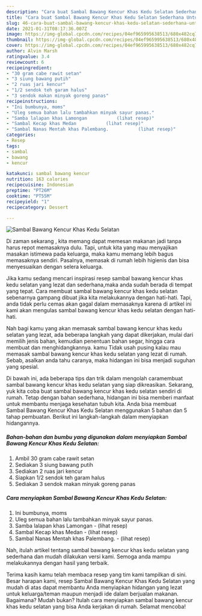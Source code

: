 ```yaml
---
description: "Cara buat Sambal Bawang Kencur Khas Kedu Selatan Sederhana Untuk Jualan"
title: "Cara buat Sambal Bawang Kencur Khas Kedu Selatan Sederhana Untuk Jualan"
slug: 46-cara-buat-sambal-bawang-kencur-khas-kedu-selatan-sederhana-untuk-jualan
date: 2021-01-31T08:17:36.007Z
image: https://img-global.cpcdn.com/recipes/04ef965995638513/680x482cq70/sambal-bawang-kencur-khas-kedu-selatan-foto-resep-utama.jpg
thumbnail: https://img-global.cpcdn.com/recipes/04ef965995638513/680x482cq70/sambal-bawang-kencur-khas-kedu-selatan-foto-resep-utama.jpg
cover: https://img-global.cpcdn.com/recipes/04ef965995638513/680x482cq70/sambal-bawang-kencur-khas-kedu-selatan-foto-resep-utama.jpg
author: Alvin Marsh
ratingvalue: 3.4
reviewcount: 6
recipeingredient:
- "30 gram cabe rawit setan"
- "3 siung bawang putih"
- "2 ruas jari kencur"
- "1/2 sendok teh garam halus"
- "3 sendok makan minyak goreng panas"
recipeinstructions:
- "Ini bumbunya, moms"
- "Uleg semua bahan lalu tambahkan minyak sayur panas."
- "Samba lalapan khas Lamongan           (lihat resep)"
- "Sambal Kecap khas Medan           (lihat resep)"
- "Sambal Nanas Mentah khas Palembang.           (lihat resep)"
categories:
- Resep
tags:
- sambal
- bawang
- kencur

katakunci: sambal bawang kencur 
nutrition: 163 calories
recipecuisine: Indonesian
preptime: "PT26M"
cooktime: "PT55M"
recipeyield: "1"
recipecategory: Dessert

---
```



![Sambal Bawang Kencur Khas Kedu Selatan](https://img-global.cpcdn.com/recipes/04ef965995638513/680x482cq70/sambal-bawang-kencur-khas-kedu-selatan-foto-resep-utama.jpg)

Di zaman  sekarang , kita memang dapat memesan makanan jadi tanpa harus repot memasaknya dulu. Tapi, untuk kita yang mau menyajikan masakan istimewa pada keluarga, maka kamu memang lebih bagus memasaknya sendiri. Pasalnya, memasak di rumah lebih higienis dan bisa menyesuaikan dengan selera keluarga.

Jika kamu sedang mencari inspirasi resep sambal bawang kencur khas kedu selatan yang lezat dan sederhana,maka anda sudah berada di tempat yang tepat. Cara membuat sambal bawang kencur khas kedu selatan  sebenarnya gampang dibuat jika kita melakukannya dengan hati-hati. Tapi, anda tidak perlu cemas akan gagal dalam memasaknya 
karena di artikel ini kami akan mengulas sambal bawang kencur khas kedu selatan dengan hati-hati.  



Nah bagi kamu yang akan memasak sambal bawang kencur khas kedu selatan yang lezat, ada beberapa langkah yang dapat dikerjakan, mulai dari memilih jenis bahan, kemudian penentuan bahan segar, hingga cara membuat dan menghidangkannya. kamu Tidak usah pusing kalau mau memasak sambal bawang kencur khas kedu selatan yang lezat di rumah. Sebab, asalkan anda  tahu caranya, maka hidangan ini bisa menjadi suguhan yang spesial.

Di bawah ini, ada beberapa tips dan trik dalam mengolah caramembuat sambal bawang kencur khas kedu selatan yang siap dikreasikan. Sekarang, yuk kita coba buat sambal bawang kencur khas kedu selatan sendiri di rumah. Tetap dengan bahan sederhana, hidangan ini bisa memberi manfaat untuk membantu menjaga kesehatan tubuh kita. Anda bisa membuat Sambal Bawang Kencur Khas Kedu Selatan menggunakan 5 bahan dan 5 tahap pembuatan. Berikut ini langkah-langkah dalam menyiapkan hidangannya.

<!--inarticleads1-->

##### Bahan-bahan dan bumbu yang digunakan dalam menyiapkan Sambal Bawang Kencur Khas Kedu Selatan:

1. Ambil 30 gram cabe rawit setan
1. Sediakan 3 siung bawang putih
1. Sediakan 2 ruas jari kencur
1. Siapkan 1/2 sendok teh garam halus
1. Sediakan 3 sendok makan minyak goreng panas




<!--inarticleads2-->

##### Cara menyiapkan Sambal Bawang Kencur Khas Kedu Selatan:

1. Ini bumbunya, moms
1. Uleg semua bahan lalu tambahkan minyak sayur panas.
1. Samba lalapan khas Lamongan -           (lihat resep)
1. Sambal Kecap khas Medan -           (lihat resep)
1. Sambal Nanas Mentah khas Palembang. -           (lihat resep)




Nah, itulah artikel tentang  sambal bawang kencur khas kedu selatan  yang sederhana dan mudah dilakukan versi kami. Semoga anda mampu melakukannya dengan hasil yang terbaik. 

Terima kasih kamu telah membaca resep yang tim kami tampilkan di sini. Besar harapan kami, resep  Sambal Bawang Kencur Khas Kedu Selatan yang mudah di atas dapat membantu Anda menyiapkan hidangan yang lezat untuk keluarga/teman maupun menjadi ide dalam berjualan makanan. Bagaimana? Mudah bukan? Itulah cara menyiapkan sambal bawang kencur khas kedu selatan yang bisa Anda kerjakan di rumah. Selamat mencoba!

